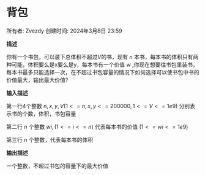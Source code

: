 # 背包

所有者: Zvezdy
创建时间: 2024年3月8日 23:59

**描述**

你有一个书包，可以装下总体积不超过*V*的书，现有 $n$ 本书，每本书的体积只有两种可能，体积要么是x要么是y，每本书有一个价值 $w$ ,你现在想要往书包里装书，每本书最多只能选择一次，在不超过书包容量的情况下如何选择可以使书包中书的价值最大，输出最大价值?

**输入描述**

第一行4个整数 $n,x,y,V(1<=n,x,y<=200000,1<=V<=1e9)$ 分别表示书的个数，体积，书包容量

第二行 $n$ 个整数 $wi,(1<=i<=n)$ 代表每本书的价值 $(1<=wi<=1e9)$

第三行 $n$ 个整数，代表每本书的体积

**输出描述**

一个整数，不超过书包的容量下的最大价值
